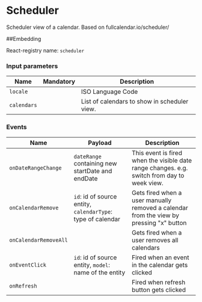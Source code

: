 # Scheduler
Scheduler view of a calendar. Based on fullcalendar.io/scheduler/

##Embedding

React-registry name: `scheduler`

### Input parameters

| Name                   | Mandatory | Description
|------------------------|:---------:|-------------
| `locale`               |           | ISO Language Code
| `calendars`            |           | List of calendars to show in scheduler view.

### Events

| Name                 | Payload                                                     | Description
|----------------------|-------------------------------------------------------------|-------------
| `onDateRangeChange`  | `dateRange` containing new startDate and endDate            | This event is fired when the visible date range changes. e.g. switch from day to week view.
| `onCalendarRemove`   | `id`: id of source entity, `calendarType`: type of calendar | Gets fired when a user manually removed a calendar from the view by pressing "x" button
| `onCalendarRemoveAll`|                                                             | Gets fired when a user removes all calendars
| `onEventClick`       | `id`: id of source entity, `model`: name of the entity      | Fired when an event in the calendar gets clicked
| `onRefresh`          |                                                             | Fired when refresh button gets clicked
